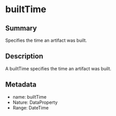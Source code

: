 <!-- Automatically generated by spec-parser v2.0.0 on 2023-12-27T15:02:03.969017+00:00 -->
<!-- SPDX-License-Identifier: Community-Spec-1.0 -->

# builtTime

## Summary

Specifies the time an artifact was built.


## Description

A builtTime specifies the time an artifact was built.


## Metadata

- name: builtTime
- Nature: DataProperty
- Range: DateTime




